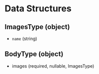 # Data Structures
## ImagesType (object)
+ `name` (string)

## BodyType (object)
+ images (required, nullable, ImagesType)

